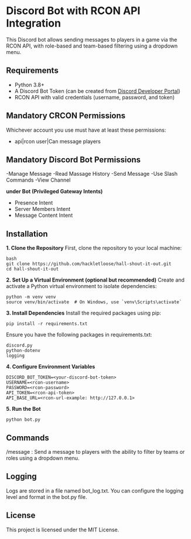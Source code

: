 # Discord Bot with RCON API Integration
This Discord bot allows sending messages to players in a game via the RCON API, with role-based and team-based filtering using a dropdown menu. 
## Requirements
- Python 3.8+
- A Discord Bot Token (can be created from [Discord Developer Portal](https://discord.com/developers/applications))
- RCON API with valid credentials (username, password, and token)

## Mandatory CRCON Permissions
Whichever account you use must have at least these permissions:
- api|rcon user|Can message players

## Mandatory Discord Bot Permissions
-Manage Message
-Read Massage History
-Send Message
-Use Slash Commands
-View Channel

**under Bot (Privileged Gateway Intents)**
- Presence Intent
- Server Members Intent
- Message Content Intent
  
## Installation
**1. Clone the Repository**
   First, clone the repository to your local machine:

   ```
   bash
   git clone https://github.com/hackletloose/hall-shout-it-out.git
   cd hall-shout-it-out
   ```
**2. Set Up a Virtual Environment (optional but recommended)**
   Create and activate a Python virtual environment to isolate dependencies:
   ```
   python -m venv venv
   source venv/bin/activate  # On Windows, use `venv\Scripts\activate`
   ```
**3. Install Dependencies**
   Install the required packages using pip:
   ```
   pip install -r requirements.txt
   ```
   Ensure you have the following packages in requirements.txt:
   ```
   discord.py
   python-dotenv
   logging
   ```
**4. Configure Environment Variables**
   ```
   DISCORD_BOT_TOKEN=<your-discord-bot-token>
   USERNAME=<rcon-username>
   PASSWORD=<rcon-password>
   API_TOKEN=<rcon-api-token>
   API_BASE_URL=<rcon-url-example: http://127.0.0.1>
   ```
**5. Run the Bot**
   ```
   python bot.py
   ```
## Commands
/message <message>: Send a message to players with the ability to filter by teams or roles using a dropdown menu.
## Logging
Logs are stored in a file named bot_log.txt. You can configure the logging level and format in the bot.py file.
## License
This project is licensed under the MIT License.
